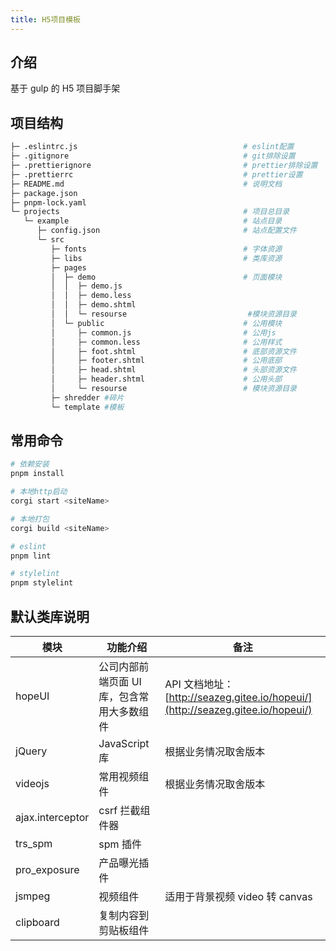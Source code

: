 ```yaml
---
title: H5项目模板
---
```


## 介绍

基于 gulp 的 H5 项目脚手架

## 项目结构

```bash
├─ .eslintrc.js                                     # eslint配置
├─ .gitignore                                       # git排除设置
├─ .prettierignore                                  # prettier排除设置
├─ .prettierrc                                      # prettier设置
├─ README.md                                        # 说明文档
├─ package.json
├─ pnpm-lock.yaml
└─ projects                                         # 项目总目录
   └─ example                                       # 站点目录
      ├─ config.json                                # 站点配置文件
      └─ src
         ├─ fonts                                   # 字体资源
         ├─ libs                                    # 类库资源
         ├─ pages
         │  ├─ demo                                 # 页面模块
         │  │  ├─ demo.js
         │  │  ├─ demo.less
         │  │  ├─ demo.shtml
         │  │  └─ resourse                           #模块资源目录
         │  └─ public                               # 公用模块
         │     ├─ common.js                         # 公用js
         │     ├─ common.less                       # 公用样式
         │     ├─ foot.shtml                        # 底部资源文件
         │     ├─ footer.shtml                      # 公用底部
         │     ├─ head.shtml                        # 头部资源文件
         │     ├─ header.shtml                      # 公用头部
         │     └─ resourse                          # 模块资源目录
         ├─ shredder #碎片
         └─ template #模板

```

## 常用命令

```bash
# 依赖安装
pnpm install

# 本地http启动
corgi start <siteName>

# 本地打包
corgi build <siteName>

# eslint
pnpm lint

# stylelint
pnpm stylelint

```

## 默认类库说明

| 模块             | 功能介绍                                   | 备注                                                                           |
| ---------------- | ------------------------------------------ | ------------------------------------------------------------------------------ |
| hopeUI           | 公司内部前端页面 UI 库，包含常用大多数组件 | API 文档地址：[http://seazeg.gitee.io/hopeui/](http://seazeg.gitee.io/hopeui/) |
| jQuery           | JavaScript 库                              | 根据业务情况取舍版本                                                           |
| videojs          | 常用视频组件                               | 根据业务情况取舍版本                                                           |
| ajax.interceptor | csrf 拦截组件器                                |                                                                                |
| trs_spm          | spm 插件                                   |                                                                                |
| pro_exposure     | 产品曝光插件                               |                                                                                |
| jsmpeg           | 视频组件                                   | 适用于背景视频 video 转 canvas                                                 |
| clipboard        | 复制内容到剪贴板组件                       |                                                                                |
